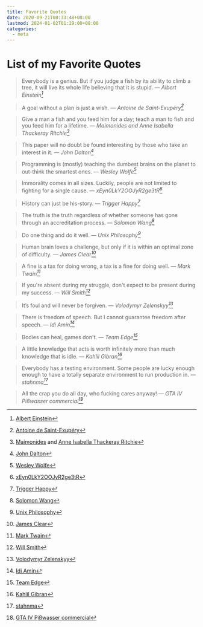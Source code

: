 ```yaml
---
title: Favorite Quotes
date: 2020-09-21T00:33:48+08:00
lastmod: 2024-01-02T01:29:00+08:00
categories:
  - meta
---
```

# List of my Favorite Quotes

> Everybody is a genius. But if you judge a fish by its ability to climb a tree, it will live its whole life believing that it is stupid.
> — <cite>Albert Einstein[^1]</cite>

> A goal without a plan is just a wish.
> — <cite>Antoine de Saint-Exupéry[^2]</cite>

> Give a man a fish and you feed him for a day; teach a man to fish and you feed him for a lifetime.
> — <cite>Maimonides and Anne Isabella Thackeray Ritchie[^3]</cite>

> This paper will no doubt be found interesting by those who take an interest in it.
> — <cite>John Dalton[^4]</cite>

> Programming is (mostly) teaching the dumbest brains on the planet to out-think the smartest ones.
> — <cite>Wesley Wolfe[^5]</cite>

> Immorality comes in all sizes. Luckily, people are not limited to fighting for a single cause.
> — <cite>xEyn0LkY2OOJyR2ge3tR[^6]</cite>

> History can just be his-story.
> — <cite>Trigger Happy[^7]</cite>

> The truth is the truth regardless of whether someone has gone through an accreditation process.
> — <cite>Solomon Wang[^8]</cite>

> Do one thing and do it well.
> — <cite>Unix Philosophy[^9]</cite>

> Human brain loves a challenge, but only if it is within an optimal zone of difficulty.
> — <cite>James Clear[^10]</cite>

> A fine is a tax for doing wrong, a tax is a fine for doing well.
> — <cite>Mark Twain[^11]</cite>

> If you're absent during my struggle, don't expect to be present during my success.
> — <cite>Will Smith[^12]</cite>

> It’s foul and will never be forgiven.
> — <cite>Volodymyr Zelenskyy[^13]</cite>

> There is freedom of speech. But I cannot guarantee freedom after speech.
> — <cite>Idi Amin[^14]</cite>

> Bodies can heal, games don't.
> — <cite>Team Edge[^15]</cite>

> A little knowledge that acts is worth infinitely more than much knowledge that is idle.
> — <cite>Kahlil Gibran[^16]</cite>

> Everybody has a testing environment. Some people are lucky enough enough to have a totally separate environment to run production in.
> — <cite>stahnma[^17]</cite>

> All the crap you do all day, who fucking cares anyway!
> — <cite>GTA IV Pißwasser commercial[^18]</cite>

[^1]: [Albert Einstein](https://www.goodreads.com/quotes/8136665-everybody-is-a-genius-but-if-you-judge-a-fish)
[^2]: [Antoine de Saint-Exupéry](https://www.goodreads.com/quotes/87476-a-goal-without-a-plan-is-just-a-wish)
[^3]: [Maimonides](https://www.brainyquote.com/quotes/maimonides_326751) and [Anne Isabella Thackeray Ritchie](https://en.wiktionary.org/wiki/give_a_man_a_fish_and_you_feed_him_for_a_day;_teach_a_man_to_fish_and_you_feed_him_for_a_lifetime)
[^4]: [John Dalton](https://www.brainyquote.com/quotes/john_dalton_193098)
[^5]: [Wesley Wolfe](https://twitter.com/wolvereness/status/333032984628297728)
[^6]: [xEyn0LkY2OOJyR2ge3tR](https://www.reddit.com/r/linux/comments/a5tf5a/comment/ebqaglx)
[^7]: [Trigger Happy](https://www.vintag.es/2017/05/paintings-by-adolf-hitler-40-rarely.html?showComment=1582505875225#c1378598708455702142)
[^8]: [Solomon Wang](https://www.quora.com/Whats-the-good-balance-between-selfishness-and-selflessness/answer/Solomon-Wang)
[^9]: [Unix Philosophy](https://en.wikipedia.org/wiki/Unix_philosophy)
[^10]: [James Clear](https://jamesclear.com/goldilocks-rule)
[^11]: [Mark Twain](https://quotefancy.com/quote/862573/Mark-Twain-A-tax-is-a-fine-for-doing-well-a-fine-is-a-tax-for-doing-wrong)
[^12]: [Will Smith](https://www.goodreads.com/quotes/7160107-if-you-re-absent-during-my-struggle-don-t-expect-to-be)
[^13]: [Volodymyr Zelenskyy](https://www.aljazeera.com/news/2022/2/25/we-are-defending-our-state-alone-says-ukraines-president)
[^14]: [Idi Amin](https://www.goodreads.com/quotes/9082497-there-is-freedom-of-speech-but-i-cannot-guarantee-freedom)
[^15]: [Team Edge](https://youtu.be/kuvOgQSaJzc?t=333)
[^16]: [Kahlil Gibran](https://www.goodreads.com/quotes/213736-a-little-knowledge-that-acts-is-worth-infinitely-more-than)
[^17]: [stahnma](https://twitter.com/stahnma/status/634849376343429120)
[^18]: [GTA IV Pißwasser commercial](https://www.grandtheftwiki.com/Pißwasser)